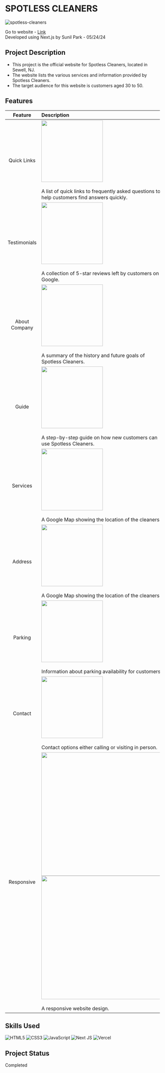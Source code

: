 # SPOTLESS CLEANERS
![spotless-cleaners](https://github.com/SunilPark1129/nj-spotlesscleaners/assets/106734133/bea7035a-c154-4ce5-896f-09edf8c0d7e9)

Go to website - [Link](https://spotlesscleaners-nj.com/)<br>
Developed using Next.js by Sunil Park - 05/24/24

## Project Description

- This project is the official website for Spotless Cleaners, located in Sewell, NJ.
- The website lists the various services and information provided by Spotless Cleaners.
- The target audience for this website is customers aged 30 to 50.

## Features

|Feature|Description|
|:--:|:--|
|Quick Links|<img src="https://github.com/SunilPark1129/nj-spotlesscleaners/assets/106734133/82c5e2ac-dae8-49d1-b725-da3c1b0cdb4a" height="200"><br><br>A list of quick links to frequently asked questions to help customers find answers quickly.|
|Testimonials|<img src="https://github.com/SunilPark1129/nj-spotlesscleaners/assets/106734133/21cccba2-4a60-475e-8c7a-a51946231071" height="200"><br><br>A collection of 5-star reviews left by customers on Google.|
|About Company|<img src="https://github.com/SunilPark1129/nj-spotlesscleaners/assets/106734133/f8f3349d-65e2-4388-9336-32eb392951c7" height="200"><br><br>A summary of the history and future goals of Spotless Cleaners.|
|Guide|<img src="https://github.com/SunilPark1129/nj-spotlesscleaners/assets/106734133/1136c1fa-0abe-4eb4-9088-bd8813b69d6c" height="200"><br><br>A step-by-step guide on how new customers can use Spotless Cleaners.|
|Services|<img src="https://github.com/SunilPark1129/nj-spotlesscleaners/assets/106734133/77fdc16f-3a68-4895-a9ea-5a191e94f31d" height="200"><br><br>A Google Map showing the location of the cleaners.|
|Address|<img src="https://github.com/SunilPark1129/nj-spotlesscleaners/assets/106734133/9b2617bb-ed08-472b-8c44-7f70d3a14c5a" height="200"><br><br>A Google Map showing the location of the cleaners.|
|Parking|<img src="https://github.com/SunilPark1129/nj-spotlesscleaners/assets/106734133/b9a44643-607f-4cb9-9d3b-2b8f781e495d" height="200"><br><br>Information about parking availability for customers.|
|Contact|<img src="https://github.com/SunilPark1129/nj-spotlesscleaners/assets/106734133/1941c364-8665-4bb5-8411-6f37da19d90b" height="200"><br><br>Contact options either calling or visiting in person.|
|Responsive|<img src="https://github.com/SunilPark1129/nj-spotlesscleaners/assets/106734133/d8fadb15-cb64-4495-8b4b-e9e0611f2e7a" height="400"><img src="https://github.com/SunilPark1129/nj-spotlesscleaners/assets/106734133/dc5e765f-5994-479e-9523-2a67893da91a" height="400"><br><br>A responsive website design.|

## Skills Used

![HTML5](https://img.shields.io/badge/html5-%23E34F26.svg?style=for-the-badge&logo=html5&logoColor=white) ![CSS3](https://img.shields.io/badge/css3-%231572B6.svg?style=for-the-badge&logo=css3&logoColor=white) ![JavaScript](https://img.shields.io/badge/javascript-%23323330.svg?style=for-the-badge&logo=javascript&logoColor=%23F7DF1E) ![Next JS](https://img.shields.io/badge/Next-black?style=for-the-badge&logo=next.js&logoColor=white) ![Vercel](https://img.shields.io/badge/vercel-%23000000.svg?style=for-the-badge&logo=vercel&logoColor=white)

## Project Status
Completed
